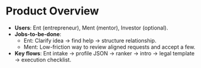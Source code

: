 ﻿# Product Overview

- **Users**: Ent (entrepreneur), Ment (mentor), Investor (optional).
- **Jobs-to-be-done**:
  - Ent: Clarify idea → find help → structure relationship.
  - Ment: Low-friction way to review aligned requests and accept a few.
- **Key flows**: Ent intake → profile JSON → ranker → intro → legal template → execution checklist.

